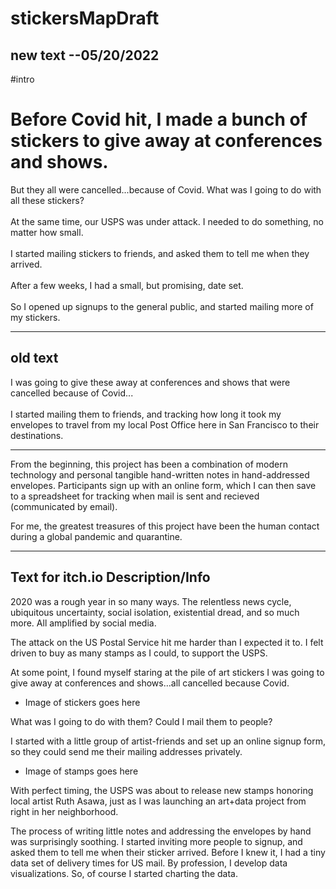 # stickersMapDraft


## new text --05/20/2022


#intro

<h1>Before Covid hit, I made a bunch of stickers to give away at conferences and shows.</h1>

But they all were cancelled...because of Covid. What was I going to do with all these stickers?<br /><br />At the same time, our USPS was under attack. I needed to do something, no matter how small.<br /><br />I started mailing stickers to friends, and asked them to tell me when they arrived.<br /><br />After a few weeks, I had a small, but promising, date set.<br /><br />So I opened up signups to the general public, and started mailing more of my stickers. 



----------------------------------------------------------

## old text

I was going to give these away at conferences and shows that were cancelled because of Covid...<br><br>I started mailing them to friends, and tracking how long it took my envelopes to travel from my local Post Office here in San Francisco to their destinations.

--- 

From the beginning, this project has been a combination of modern technology and personal tangible hand-written notes in hand-addressed envelopes. Participants sign up with an online form, which I can then save to a spreadsheet for tracking when mail is sent and recieved (communicated by email).

For me, the greatest treasures of this project have been the human contact during a global pandemic and quarantine.

---


## Text for itch.io Description/Info

2020 was a rough year in so many ways. The relentless news cycle, ubiquitous uncertainty, social isolation, existential dread, and so much more. All amplified by social media.

The attack on the US Postal Service hit me harder than I expected it to. I felt driven to buy as many stamps as I could, to support the USPS.

At some point, I found myself staring at the pile of art stickers I was going to give away at conferences and shows…all cancelled because Covid.

* Image of stickers goes here 

What was I going to do with them? Could I mail them to people?

I started with a little group of artist-friends and set up an online signup form, so they could send me their mailing addresses privately.


* Image of stamps goes here

With perfect timing, the USPS was about to release new stamps honoring local artist Ruth Asawa, just as I was launching an art+data project from right in her neighborhood.


The process of writing little notes and addressing the envelopes by hand was surprisingly soothing. I started inviting more people to signup, and asked them to tell me when their sticker arrived. Before I knew it, I had a tiny data set of delivery times for US mail. By profession, I develop data visualizations. So, of course I started charting the data. 





